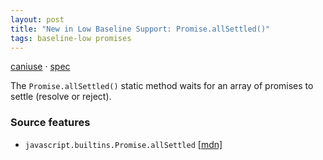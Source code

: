 ```yaml
---
layout: post
title: "New in Low Baseline Support: Promise.allSettled()"
tags: baseline-low promises
---
```


[caniuse](https://caniuse.com/?search=promise-allsettled) · [spec](https://tc39.es/ecma262/multipage/control-abstraction-objects.html#sec-promise.allsettled)

The `Promise.allSettled()` static method waits for an array of promises to settle (resolve or reject).

### Source features

- ``javascript.builtins.Promise.allSettled`` [[mdn]](https://https://developer.mozilla.org/en-US/search?q=javascript.builtins.Promise.allSettled)
